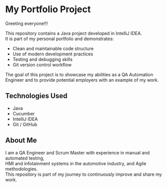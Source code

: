 # My Portfolio Project
Greeting everyone!!!

This repository contains a Java project developed in IntelliJ IDEA.  
It is part of my personal portfolio and demonstrates:

- Clean and maintainable code structure
- Use of modern development practices
- Testing and debugging skills
- Git version control workflow

The goal of this project is to showcase my abilities as a QA Automation Engineer and to provide potential employers with an example of my work.

## Technologies Used
- Java
- Cucumber
- IntelliJ IDEA
- Git / GitHub

## About Me
I am a QA Engineer and Scrum Master with experience in manual and automated testing,  
HMI and infotainment systems in the automotive industry, and Agile methodologies.  
This repository is part of my journey to continuously improve and share my work.
